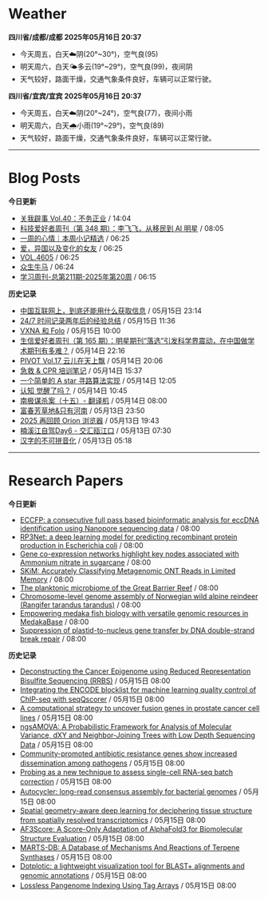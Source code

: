 # Weather
<!--qweather:start-->
**四川省/成都/成都 2025年05月16日 20:37**
- 今天周五，白天☁️阴(20°~30°)，空气良(95)
- 明天周六，白天🌤️多云(19°~29°)，空气良(99)，夜间阴
- 天气较好，路面干燥，交通气象条件良好，车辆可以正常行驶。

**四川省/宜宾/宜宾 2025年05月16日 20:37**
- 今天周五，白天☁️阴(20°~24°)，空气良(77)，夜间小雨
- 明天周六，白天🌧️小雨(19°~29°)，空气良(89)
- 天气较好，路面干燥，交通气象条件良好，车辆可以正常行驶。
<!--qweather:end-->
---
# Blog Posts
<!--rss-blogs:start-->
**今日更新**
- [关我辟事 Vol.40：不务正业](https://blog.douchi.space/spark-joy-digest-2025-5a/) / 14:04
- [科技爱好者周刊（第 348 期）：李飞飞，从移民到 AI 明星](http://www.ruanyifeng.com/blog/2025/05/weekly-issue-348.html) / 08:05
- [一周的心情｜本周小记精选](http://m.wufazhuce.com/question/4366) / 06:25
- [爱，异国以及变化的女友](http://m.wufazhuce.com/article/6793) / 06:25
- [VOL.4605](http://m.wufazhuce.com/one/4756) / 06:25
- [众生牛马](https://www.xiangshitan.com/post/3402.html) / 06:24
- [学习周刊-总第211期-2025年第20周](https://wiki.eryajf.net/pages/a0fa42/) / 06:15

**历史记录**
- [中国互联网上，到底还能用什么获取信息](https://cyp0633.icu/timeline/2025/05/fsou-lawsuit/) / 05月15日 23:14
- [24/7 时间记录两年后的经验总结](https://thirdshire.com/timetracking/) / 05月15日 11:36
- [VXNA 和 Folo](https://anotherdayu.com/2025/6972/) / 05月15日 10:00
- [生信爱好者周刊（第 165 期）：明星期刊“落选”引发科学界震动，在中国做学术期刊有多难？](https://openbiox.github.io/weekly/issue-165/) / 05月14日 22:16
- [PIVOT Vol.17 云儿在天上飘](https://anotherdayu.com/2025/6966/) / 05月14日 20:06
- [急救 & CPR 培训笔记](https://blog.douchi.space/first-aid-training/) / 05月14日 15:37
- [一个简单的 A star 寻路算法实现](https://blog.codingnow.com/2025/05/a_star_pathfinding.html) / 05月14日 12:05
- [认知 觉醒了吗？](https://imzm.im/cognitive-awakening/) / 05月14日 10:45
- [南极谋杀案（十五）- 翻译机](https://yufree.cn/cn/2025/05/14/anterictic-murder/) / 05月14日 08:00
- [富春芳草地&amp;只有河南](https://www.skyue.com/25051323.html) / 05月13日 23:50
- [2025 再回顾 Orion 浏览器](https://anotherdayu.com/2025/6953/) / 05月13日 19:43
- [楠溪江自驾Day6 - 交汇瓯江口](https://blog.ops-coffee.cn/r/city-china-zhejiang-wenzhou-yongjia-nanxijiang-06.html) / 05月13日 07:30
- [汉字的不可拼音化](https://justgoidea.com/the-impossibility-of-pinyin-for-chinese-characters/) / 05月13日 05:18
<!--rss-blogs:end-->
---
# Research Papers
<!--rss-papers:start-->
**今日更新**
- [ECCFP: a consecutive full pass based bioinformatic analysis for eccDNA identification using Nanopore sequencing data](https://www.biorxiv.org/content/10.1101/2025.05.13.653627v1?rss=1) / 08:00
- [RP3Net: a deep learning model for predicting recombinant protein production in Escherichia coli](https://www.biorxiv.org/content/10.1101/2025.05.13.652824v1?rss=1) / 08:00
- [Gene co-expression networks highlight key nodes associated with Ammonium nitrate in sugarcane](https://www.biorxiv.org/content/10.1101/2025.05.14.652917v1?rss=1) / 08:00
- [SKiM: Accurately Classifying Metagenomic ONT Reads in Limited Memory](https://www.biorxiv.org/content/10.1101/2025.05.13.653326v1?rss=1) / 08:00
- [The planktonic microbiome of the Great Barrier Reef](https://www.biorxiv.org/content/10.1101/2025.05.13.653689v1?rss=1) / 08:00
- [Chromosome-level genome assembly of Norwegian wild alpine reindeer (Rangifer tarandus tarandus)](https://www.biorxiv.org/content/10.1101/2025.05.15.652595v1?rss=1) / 08:00
- [Empowering medaka fish biology with versatile genomic resources in MedakaBase](https://www.biorxiv.org/content/10.1101/2025.05.13.653297v1?rss=1) / 08:00
- [Suppression of plastid-to-nucleus gene transfer by DNA double-strand break repair](https://www.nature.com/articles/s41477-025-02005-w) / 08:00

**历史记录**
- [Deconstructing the Cancer Epigenome using Reduced Representation Bisulfite Sequencing (RRBS)](https://www.biorxiv.org/content/10.1101/2025.05.12.653548v1?rss=1) / 05月15日 08:00
- [Integrating the ENCODE blocklist for machine learning quality control of ChIP-seq with seqQscorer](https://www.biorxiv.org/content/10.1101/2025.05.12.653555v1?rss=1) / 05月15日 08:00
- [A computational strategy to uncover fusion genes in prostate cancer cell lines](https://www.biorxiv.org/content/10.1101/2025.05.12.653554v1?rss=1) / 05月15日 08:00
- [ngsAMOVA: A Probabilistic Framework for Analysis of Molecular Variance, dXY and Neighbor-Joining Trees with Low Depth Sequencing Data](https://www.biorxiv.org/content/10.1101/2025.05.12.653431v1?rss=1) / 05月15日 08:00
- [Community-promoted antibiotic resistance genes show increased dissemination among pathogens](https://www.biorxiv.org/content/10.1101/2025.05.12.653433v1?rss=1) / 05月15日 08:00
- [Probing as a new technique to assess single-cell RNA-seq batch correction](https://www.biorxiv.org/content/10.1101/2025.05.12.653389v1?rss=1) / 05月15日 08:00
- [Autocycler: long-read consensus assembly for bacterial genomes](https://www.biorxiv.org/content/10.1101/2025.05.12.653612v1?rss=1) / 05月15日 08:00
- [Spatial geometry-aware deep learning for deciphering tissue structure from spatially resolved transcriptomics](https://www.biorxiv.org/content/10.1101/2025.05.11.652625v1?rss=1) / 05月15日 08:00
- [AF3Score: A Score-Only Adaptation of AlphaFold3 for Biomolecular Structure Evaluation](https://www.biorxiv.org/content/10.1101/2025.05.10.653251v1?rss=1) / 05月15日 08:00
- [MARTS-DB: A Database of Mechanisms And Reactions of Terpene Synthases](https://www.biorxiv.org/content/10.1101/2025.05.11.653183v1?rss=1) / 05月15日 08:00
- [Dotplotic: a lightweight visualization tool for BLAST+ alignments and genomic annotations](https://www.biorxiv.org/content/10.1101/2025.05.12.653581v1?rss=1) / 05月15日 08:00
- [Lossless Pangenome Indexing Using Tag Arrays](https://www.biorxiv.org/content/10.1101/2025.05.12.653561v1?rss=1) / 05月15日 08:00
<!--rss-papers:end-->
